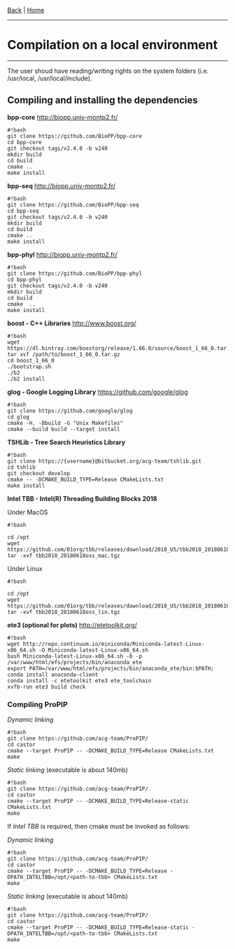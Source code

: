 [Back](./Index.md) | [Home](../ProPIP-Progressive-Multiple-Sequence-Alignment-with-Poisson-Indel-Process.md)

---
# Compilation on a local environment
---

The user shoud have reading/writing rights on the system folders (i.e. /usr/local, /usr/local/include).


## Compiling and installing the dependencies


**bpp-core** http://biopp.univ-montp2.fr/

```
#!bash
git clone https://github.com/BioPP/bpp-core
cd bpp-core
git checkout tags/v2.4.0 -b v240
mkdir build
cd build
cmake ..
make install
```

**bpp-seq** http://biopp.univ-montp2.fr/

```
#!bash
git clone https://github.com/BioPP/bpp-seq
cd bpp-seq
git checkout tags/v2.4.0 -b v240
mkdir build
cd build
cmake ..
make install
```

**bpp-phyl**  http://biopp.univ-montp2.fr/

```
#!bash
git clone https://github.com/BioPP/bpp-phyl
cd bpp-phyl
git checkout tags/v2.4.0 -b v240
mkdir build
cd build
cmake  ..
make install
```

**boost - C++ Libraries** http://www.boost.org/

```
#!bash
wget https://dl.bintray.com/boostorg/release/1.66.0/source/boost_1_66_0.tar.gz
tar xvf /path/to/boost_1_66_0.tar.gz
cd boost_1_66_0
./bootstrap.sh
./b2
./b2 install
```

**glog - Google Logging Library** https://github.com/google/glog

```
#!bash
git clone https://github.com/google/glog
cd glog
cmake -H. -Bbuild -G "Unix Makefiles"
cmake --build build --target install

```


**TSHLib - Tree Search Heuristics Library**

```
#!bash
git clone https://{username}@bitbucket.org/acg-team/tshlib.git
cd tshlib
git checkout develop
cmake -- -DCMAKE_BUILD_TYPE=Release CMakeLists.txt
make install
```


**Intel TBB - Intel(R) Threading Building Blocks 2018**

Under MacOS

```
#!bash

cd /opt
wget https://github.com/01org/tbb/releases/download/2018_U5/tbb2018_20180618oss_mac.tgz
tar -xvf tbb2018_20180618oss_mac.tgz
```

Under Linux

```
#!bash

cd /opt
wget https://github.com/01org/tbb/releases/download/2018_U5/tbb2018_20180618oss_lin.tgz
tar -xvf tbb2018_20180618oss_lin.tgz
```

**ete3  (optional for plots)** http://etetoolkit.org/

```
#!bash
wget http://repo.continuum.io/miniconda/Miniconda-latest-Linux-x86_64.sh -O Miniconda-latest-Linux-x86_64.sh
bash Miniconda-latest-Linux-x86_64.sh -b -p /var/www/html/efs/projects/bin/anaconda_ete
export PATH=/var/www/html/efs/projects/bin/anaconda_ete/bin:$PATH;
conda install anaconda-client
conda install -c etetoolkit ete3 ete_toolchain
xvfb-run ete3 build check
```

### Compiling ProPIP


*Dynamic linking*
```
#!bash
git clone https://github.com/acg-team/ProPIP/
cd castor
cmake --target ProPIP -- -DCMAKE_BUILD_TYPE=Release CMakeLists.txt
make
```

*Static linking* (executable is about 140mb)
```
#!bash
git clone https://github.com/acg-team/ProPIP/
cd castor
cmake --target ProPIP -- -DCMAKE_BUILD_TYPE=Release-static CMakeLists.txt
make
```


If *Intel TBB* is required, then cmake must be invoked as follows:

*Dynamic linking*
```
#!bash
git clone https://github.com/acg-team/ProPIP/
cd castor
cmake --target ProPIP -- -DCMAKE_BUILD_TYPE=Release -DPATH_INTELTBB=/opt/<path-to-tbb> CMakeLists.txt
make
```

*Static linking* (executable is about 140mb)
```
#!bash
git clone https://github.com/acg-team/ProPIP/
cd castor
cmake --target ProPIP -- -DCMAKE_BUILD_TYPE=Release-static -DPATH_INTELTBB=/opt/<path-to-tbb> CMakeLists.txt
make
```
